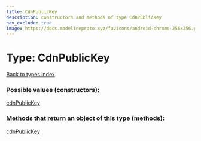 ```yaml
---
title: CdnPublicKey
description: constructors and methods of type CdnPublicKey
nav_exclude: true
image: https://docs.madelineproto.xyz/favicons/android-chrome-256x256.png
---
```

# Type: CdnPublicKey
[Back to types index](index.md)



### Possible values (constructors):

[cdnPublicKey](../constructors/cdnPublicKey.md)  



### Methods that return an object of this type (methods):



[cdnPublicKey](../constructors/cdnPublicKey.md)  

